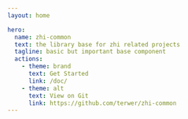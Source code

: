 ```yaml
---
layout: home

hero:
  name: zhi-common
  text: the library base for zhi related projects
  tagline: basic but important base component
  actions:
    - theme: brand
      text: Get Started
      link: /doc/
    - theme: alt
      text: View on Git
      link: https://github.com/terwer/zhi-common
---
```

